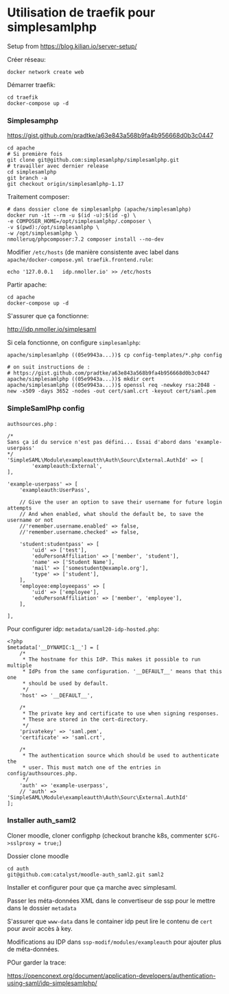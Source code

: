 # Utilisation de traefik pour simplesamlphp
Setup from https://blog.kilian.io/server-setup/

Créer réseau:
```
docker network create web
```

Démarrer traefik:
```
cd traefik
docker-compose up -d
```

### Simplesamphp

https://gist.github.com/pradtke/a63e843a568b9fa4b956668d0b3c0447

```
cd apache
# Si première fois
git clone git@github.com:simplesamlphp/simplesamlphp.git
# travailler avec dernier release
cd simplesamlphp
git branch -a
git checkout origin/simplesamlphp-1.17
```

Traitement composer:
```
# dans dossier clone de simplesamlphp (apache/simplesamlphp)
docker run -it --rm -u $(id -u):$(id -g) \
-e COMPOSER_HOME=/opt/simplesamlphp/.composer \
-v $(pwd):/opt/simplesamlphp \
-w /opt/simplesamlphp \
nmolleruq/phpcomposer:7.2 composer install --no-dev
```

Modifier `/etc/hosts` (de manière consistente avec label dans `apache/docker-compose.yml traefik.frontend.rule`:
```
echo '127.0.0.1   idp.nmoller.io' >> /etc/hosts
```

Partir apache:
```
cd apache
docker-compose up -d
```

S'assurer que ça fonctionne:

http://idp.nmoller.io/simplesaml

Si cela fonctionne, on configure `simplesamlphp`:
```
apache/simplesamlphp ((05e9943a...))$ cp config-templates/*.php config

# on suit instructions de :
# https://gist.github.com/pradtke/a63e843a568b9fa4b956668d0b3c0447
apache/simplesamlphp ((05e9943a...))$ mkdir cert
apache/simplesamlphp ((05e9943a...))$ openssl req -newkey rsa:2048 -new -x509 -days 3652 -nodes -out cert/saml.crt -keyout cert/saml.pem
```


### SimpleSamlPhp config
`authsources.php` :

```
/*
Sans ça id du service n'est pas défini... Essai d'abord dans 'example-userpass'
*/
'SimpleSAML\Module\exampleautth\Auth\Sourc\External.AuthId' => [
        'exampleauth:External',
],

'example-userpass' => [
    'exampleauth:UserPass',

    // Give the user an option to save their username for future login attempts
    // And when enabled, what should the default be, to save the username or not
    //'remember.username.enabled' => false,
    //'remember.username.checked' => false,
    
    'student:studentpass' => [
        'uid' => ['test'],
        'eduPersonAffiliation' => ['member', 'student'],
        'name' => ['Student Name'],
        'mail' => ['somestudent@example.org'],
        'type' => ['student'],
    ],
    'employee:employeepass' => [
        'uid' => ['employee'],
        'eduPersonAffiliation' => ['member', 'employee'],
    ],
    
],
```

Pour configurer idp:
`metadata/saml20-idp-hosted.php`:
```
<?php
$metadata['__DYNAMIC:1__'] = [
    /*
     * The hostname for this IdP. This makes it possible to run multiple
     * IdPs from the same configuration. '__DEFAULT__' means that this one
     * should be used by default.
     */
    'host' => '__DEFAULT__',

    /*
     * The private key and certificate to use when signing responses.
     * These are stored in the cert-directory.
     */
    'privatekey' => 'saml.pem',
    'certificate' => 'saml.crt',

    /*
     * The authentication source which should be used to authenticate the
     * user. This must match one of the entries in config/authsources.php.
     */
    'auth' => 'example-userpass',
    // 'auth' => 'SimpleSAML\Module\exampleautth\Auth\Sourc\External.AuthId'
];
```

### Installer auth_saml2

Cloner moodle, cloner configphp (checkout branche k8s, commenter `$CFG->sslproxy = true;`)

Dossier clone moodle
```
cd auth
git@github.com:catalyst/moodle-auth_saml2.git saml2
```
Installer et configurer pour que ça marche avec simplesaml.

Passer les méta-données XML dans le convertiseur de ssp pour le mettre dans le dossier `metadata`

S'assurer que `www-data` dans le container idp peut lire le contenu de `cert` pour avoir
accès à key.

Modifications au IDP dans `ssp-modif/modules/exampleauth` pour ajouter plus de méta-données.

POur garder la trace:

https://openconext.org/document/application-developers/authentication-using-saml/idp-simplesamlphp/